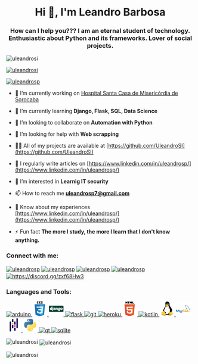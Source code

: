 <h1 align="center">Hi 👋, I'm Leandro Barbosa</h1>
<h3 align="center">How can I help you??? I am an eternal student of technology. Enthusiastic about Python and its frameworks. Lover of social projects.</h3>

<p align="left"> <img src="https://komarev.com/ghpvc/?username=uleandrosi&label=Profile%20views&color=0e75b6&style=flat" alt="uleandrosi" /> </p>

<p align="left"> <a href="https://github.com/ryo-ma/github-profile-trophy"><img src="https://github-profile-trophy.vercel.app/?username=uleandrosi" alt="uleandrosi" /></a> </p>

<p align="left"> <a href="https://twitter.com/uleandrosp" target="blank"><img src="https://img.shields.io/twitter/follow/uleandrosp?logo=twitter&style=for-the-badge" alt="uleandrosp" /></a> </p>

- 🔭 I’m currently working on [Hospital Santa Casa de Misericórdia de Sorocaba](http://www.santacasasorocaba.com.br/)

- 🌱 I’m currently learning **Django, Flask, SQL, Data Science**

- 💬 I’m looking to collaborate on **Automation with Python**

- 🤝 I’m looking for help with **Web scrapping**

- 👨‍💻 All of my projects are available at [https://github.com/UleandroSI](https://github.com/UleandroSI)

- 📝 I regularly write articles on [https://www.linkedin.com/in/uleandrosp/](https://www.linkedin.com/in/uleandrosp/)

- 👀 I’m interested in **Learnig IT security**

- 📫 How to reach me **uleandrosp7@gmail.com**

- 📄 Know about my experiences [https://www.linkedin.com/in/uleandrosp/](https://www.linkedin.com/in/uleandrosp/)

- ⚡ Fun fact **The more I study, the more I learn that I don't know anything.**

<h3 align="left">Connect with me:</h3>
<p align="left">
<a href="https://twitter.com/uleandrosp" target="blank"><img align="center" src="https://raw.githubusercontent.com/rahuldkjain/github-profile-readme-generator/master/src/images/icons/Social/twitter.svg" alt="uleandrosp" height="30" width="40" /></a>
<a href="https://linkedin.com/in/uleandrosp" target="blank"><img align="center" src="https://raw.githubusercontent.com/rahuldkjain/github-profile-readme-generator/master/src/images/icons/Social/linked-in-alt.svg" alt="uleandrosp" height="30" width="40" /></a>
<a href="https://fb.com/uleandrosp" target="blank"><img align="center" src="https://raw.githubusercontent.com/rahuldkjain/github-profile-readme-generator/master/src/images/icons/Social/facebook.svg" alt="uleandrosp" height="30" width="40" /></a>
<a href="https://instagram.com/uleandrosp" target="blank"><img align="center" src="https://raw.githubusercontent.com/rahuldkjain/github-profile-readme-generator/master/src/images/icons/Social/instagram.svg" alt="uleandrosp" height="30" width="40" /></a>
<a href="https://discord.gg/https://discord.gg/zxf68Hw3" target="blank"><img align="center" src="https://raw.githubusercontent.com/rahuldkjain/github-profile-readme-generator/master/src/images/icons/Social/discord.svg" alt="https://discord.gg/zxf68Hw3" height="30" width="40" /></a>
</p>

<h3 align="left">Languages and Tools:</h3>
<p align="left"> <a href="https://www.arduino.cc/" target="_blank" rel="noreferrer"> <img src="https://cdn.worldvectorlogo.com/logos/arduino-1.svg" alt="arduino" width="40" height="40"/> </a> <a href="https://www.w3schools.com/css/" target="_blank" rel="noreferrer"> <img src="https://raw.githubusercontent.com/devicons/devicon/master/icons/css3/css3-original-wordmark.svg" alt="css3" width="40" height="40"/> </a> <a href="https://www.djangoproject.com/" target="_blank" rel="noreferrer"> <img src="https://raw.githubusercontent.com/devicons/devicon/master/icons/django/django-original.svg" alt="django" width="40" height="40"/> </a> <a href="https://flask.palletsprojects.com/" target="_blank" rel="noreferrer"> <img src="https://www.vectorlogo.zone/logos/pocoo_flask/pocoo_flask-icon.svg" alt="flask" width="40" height="40"/> </a> <a href="https://git-scm.com/" target="_blank" rel="noreferrer"> <img src="https://www.vectorlogo.zone/logos/git-scm/git-scm-icon.svg" alt="git" width="40" height="40"/> </a> <a href="https://heroku.com" target="_blank" rel="noreferrer"> <img src="https://www.vectorlogo.zone/logos/heroku/heroku-icon.svg" alt="heroku" width="40" height="40"/> </a> <a href="https://www.w3.org/html/" target="_blank" rel="noreferrer"> <img src="https://raw.githubusercontent.com/devicons/devicon/master/icons/html5/html5-original-wordmark.svg" alt="html5" width="40" height="40"/> </a> <a href="https://kotlinlang.org" target="_blank" rel="noreferrer"> <img src="https://www.vectorlogo.zone/logos/kotlinlang/kotlinlang-icon.svg" alt="kotlin" width="40" height="40"/> </a> <a href="https://www.linux.org/" target="_blank" rel="noreferrer"> <img src="https://raw.githubusercontent.com/devicons/devicon/master/icons/linux/linux-original.svg" alt="linux" width="40" height="40"/> </a> <a href="https://www.mysql.com/" target="_blank" rel="noreferrer"> <img src="https://raw.githubusercontent.com/devicons/devicon/master/icons/mysql/mysql-original-wordmark.svg" alt="mysql" width="40" height="40"/> </a> <a href="https://pandas.pydata.org/" target="_blank" rel="noreferrer"> <img src="https://raw.githubusercontent.com/devicons/devicon/2ae2a900d2f041da66e950e4d48052658d850630/icons/pandas/pandas-original.svg" alt="pandas" width="40" height="40"/> </a> <a href="https://www.python.org" target="_blank" rel="noreferrer"> <img src="https://raw.githubusercontent.com/devicons/devicon/master/icons/python/python-original.svg" alt="python" width="40" height="40"/> </a> <a href="https://www.qt.io/" target="_blank" rel="noreferrer"> <img src="https://upload.wikimedia.org/wikipedia/commons/0/0b/Qt_logo_2016.svg" alt="qt" width="40" height="40"/> </a> <a href="https://www.sqlite.org/" target="_blank" rel="noreferrer"> <img src="https://www.vectorlogo.zone/logos/sqlite/sqlite-icon.svg" alt="sqlite" width="40" height="40"/> </a> </p>

<p><img align="left" src="https://github-readme-stats.vercel.app/api/top-langs?username=uleandrosi&show_icons=true&locale=en&layout=compact" alt="uleandrosi" /></p>

<p>&nbsp;<img align="center" src="https://github-readme-stats.vercel.app/api?username=uleandrosi&show_icons=true&locale=en" alt="uleandrosi" /></p>

<p><img align="center" src="https://github-readme-streak-stats.herokuapp.com/?user=uleandrosi&" alt="uleandrosi" /></p>
